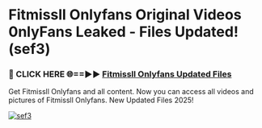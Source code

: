 # Fitmissll Onlyfans Original Videos 0nlyFans Leaked - Files Updated! (sef3)

<h3>🔴 CLICK HERE 🌐==►► <a href="https://tinyurl.com/ehrbuxhb" rel="nofollow">Fitmissll Onlyfans Updated Files</a></h3>

Get Fitmissll Onlyfans and all content. Now you can access all videos and pictures of Fitmissll Onlyfans. New Updated Files 2025!

[![sef3](https://i.imgur.com/lVYEuWS.gif)](https://tinyurl.com/ehrbuxhb)
